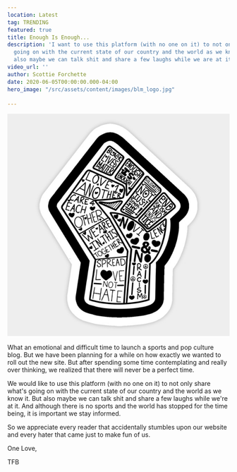 ```yaml
---
location: Latest
tag: TRENDING
featured: true
title: Enough Is Enough...
description: 'I want to use this platform (with no one on it) to not only share what''s
  going on with the current state of our country and the world as we know it. But
  also maybe we can talk shit and share a few laughs while we are at it. '
video_url: ''
author: Scottie Forchette
date: 2020-06-05T00:00:00.000-04:00
hero_image: "/src/assets/content/images/blm_logo.jpg"

---
```

![](/src/assets/content/images/blm_logo.jpg)

What an emotional and difficult time to launch a sports and pop culture blog. But we have been planning for a while on how exactly we wanted to roll out the new site. But after spending some time contemplating and really over thinking, we realized that there will never be a perfect time.

We would like to use this platform (with no one on it) to not only share what's going on with the current state of our country and the world as we know it. But also maybe we can talk shit and share a few laughs while we're at it. And although there is no sports and the world has stopped for the time being, it is important we stay informed.

So we appreciate every reader that accidentally stumbles upon our website and every hater that came just to make fun of us.

One Love,

TFB
